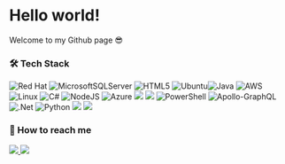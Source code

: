 # Hello world!
Welcome to my Github page 😎
### 🛠   Tech Stack
![Red Hat](https://img.shields.io/badge/Red%20Hat-EE0000?style=for-the-badge&logo=redhat&logoColor=white)  ![MicrosoftSQLServer](https://img.shields.io/badge/Microsoft%20SQL%20Sever-CC2927?style=for-the-badge&logo=microsoft%20sql%20server&logoColor=white) ![HTML5](https://img.shields.io/badge/html5-%23E34F26.svg?style=for-the-badge&logo=html5&logoColor=white) ![Ubuntu](https://img.shields.io/badge/Ubuntu-E95420?style=for-the-badge&logo=ubuntu&logoColor=white)![Java](https://img.shields.io/badge/java-%23ED8B00.svg?style=for-the-badge&logo=java&logoColor=white) ![AWS](https://img.shields.io/badge/AWS-%23FF9900.svg?style=for-the-badge&logo=amazon-aws&logoColor=white) ![Linux](https://img.shields.io/badge/Linux-FCC624?style=for-the-badge&logo=linux&logoColor=black)   ![C#](https://img.shields.io/badge/c%23-%23239120.svg?style=for-the-badge&logo=c-sharp&logoColor=white) ![NodeJS](https://img.shields.io/badge/node.js-6DA55F?style=for-the-badge&logo=node.js&logoColor=white) ![Azure](https://img.shields.io/badge/azure-%230072C6.svg?style=for-the-badge&logo=microsoftazure&logoColor=white)  <img src="https://img.shields.io/badge/css3%20-%231572B6.svg?&style=for-the-badge&logo=css3&logoColor=white"/>  <img src="https://img.shields.io/badge/mysql-%2300f.svg?&style=for-the-badge&logo=mysql&logoColor=white"/>  ![PowerShell](https://img.shields.io/badge/PowerShell-%235391FE.svg?style=for-the-badge&logo=powershell&logoColor=white) ![Apollo-GraphQL](https://img.shields.io/badge/-ApolloGraphQL-311C87?style=for-the-badge&logo=apollo-graphql)  ![.Net](https://img.shields.io/badge/.NET-5C2D91?style=for-the-badge&logo=.net&logoColor=white) <img alt="Python" src="https://img.shields.io/badge/python%20-%2314354C.svg?&style=for-the-badge&logo=python&logoColor=white"/>   <img src="https://img.shields.io/badge/javascript%20-%23323330.svg?&style=for-the-badge&logo=javascript&logoColor=%23F7DF1E"/> <img src="https://img.shields.io/badge/github%20-%23121011.svg?&style=for-the-badge&logo=github&logoColor=white"/>            

### 📩 How to reach me

<a href="mailto:catiemcnama@gmail.com"><img src="https://img.shields.io/badge/catiemcnama@gmail.com-%23D14836.svg?&style=for-the-badge&logo=gmail&logoColor=white">  </a>
<a href="https://www.linkedin.com/in/catie-mcnama-b4a1991a5/"> <img src="https://img.shields.io/badge/Catie McNama-%230077B5.svg?&style=for-the-badge&logo=linkedin&logoColor=white" ></a>  
